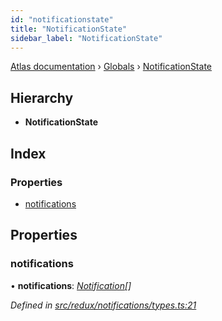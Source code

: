 ```yaml
---
id: "notificationstate"
title: "NotificationState"
sidebar_label: "NotificationState"
---
```


[Atlas documentation](../index.md) › [Globals](../globals.md) › [NotificationState](notificationstate.md)

## Hierarchy

* **NotificationState**

## Index

### Properties

* [notifications](notificationstate.md#notifications)

## Properties

###  notifications

• **notifications**: *[Notification](notification.md)[]*

*Defined in [src/redux/notifications/types.ts:21](https://github.com/chronark/atlas/blob/e6cc89d/src/redux/notifications/types.ts#L21)*
